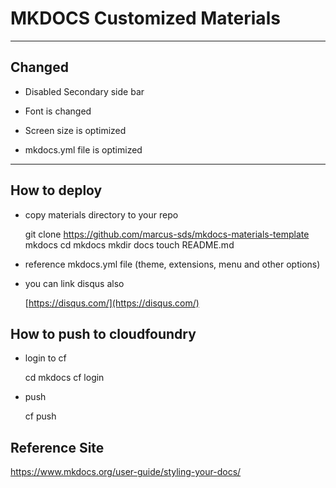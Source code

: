 # MKDOCS Customized Materials

---
## Changed

- Disabled Secondary side bar

- Font is changed

- Screen size is optimized

- mkdocs.yml file is optimized

---
## How to deploy

- copy materials directory to your repo

    git clone https://github.com/marcus-sds/mkdocs-materials-template mkdocs
    cd mkdocs
    mkdir docs
    touch README.md

- reference mkdocs.yml file (theme, extensions, menu and other options)

- you can link disqus also

    [https://disqus.com/](https://disqus.com/)
    
## How to push to cloudfoundry

- login to cf

    cd mkdocs
    cf login

- push

    cf push


## Reference Site

https://www.mkdocs.org/user-guide/styling-your-docs/
